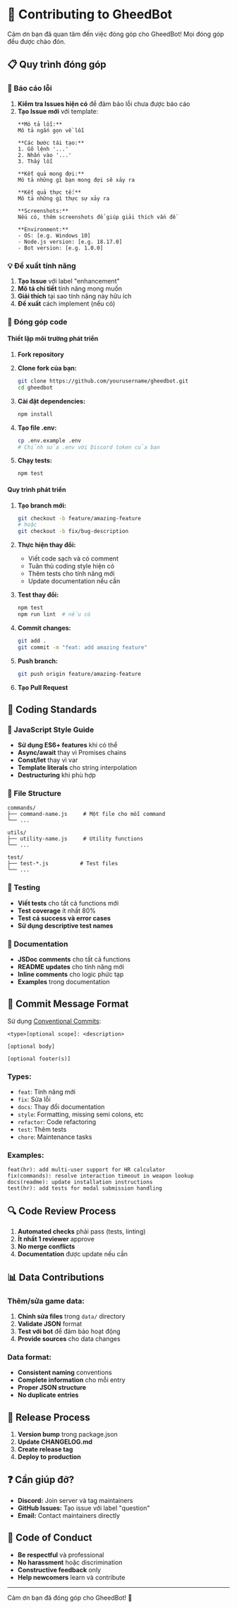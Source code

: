 # 🤝 Contributing to GheedBot

Cảm ơn bạn đã quan tâm đến việc đóng góp cho GheedBot! Mọi đóng góp đều được chào đón.

## 📋 Quy trình đóng góp

### 🐛 Báo cáo lỗi

1. **Kiểm tra Issues hiện có** để đảm bảo lỗi chưa được báo cáo
2. **Tạo Issue mới** với template:
   ```
   **Mô tả lỗi:**
   Mô tả ngắn gọn về lỗi

   **Các bước tái tạo:**
   1. Gõ lệnh '...'
   2. Nhấn vào '...'
   3. Thấy lỗi

   **Kết quả mong đợi:**
   Mô tả những gì bạn mong đợi sẽ xảy ra

   **Kết quả thực tế:**
   Mô tả những gì thực sự xảy ra

   **Screenshots:**
   Nếu có, thêm screenshots để giúp giải thích vấn đề

   **Environment:**
   - OS: [e.g. Windows 10]
   - Node.js version: [e.g. 18.17.0]
   - Bot version: [e.g. 1.0.0]
   ```

### 💡 Đề xuất tính năng

1. **Tạo Issue** với label "enhancement"
2. **Mô tả chi tiết** tính năng mong muốn
3. **Giải thích** tại sao tính năng này hữu ích
4. **Đề xuất** cách implement (nếu có)

### 🔧 Đóng góp code

#### Thiết lập môi trường phát triển

1. **Fork repository**
2. **Clone fork của bạn:**
   ```bash
   git clone https://github.com/yourusername/gheedbot.git
   cd gheedbot
   ```

3. **Cài đặt dependencies:**
   ```bash
   npm install
   ```

4. **Tạo file .env:**
   ```bash
   cp .env.example .env
   # Chỉnh sửa .env với Discord token của bạn
   ```

5. **Chạy tests:**
   ```bash
   npm test
   ```

#### Quy trình phát triển

1. **Tạo branch mới:**
   ```bash
   git checkout -b feature/amazing-feature
   # hoặc
   git checkout -b fix/bug-description
   ```

2. **Thực hiện thay đổi:**
   - Viết code sạch và có comment
   - Tuân thủ coding style hiện có
   - Thêm tests cho tính năng mới
   - Update documentation nếu cần

3. **Test thay đổi:**
   ```bash
   npm test
   npm run lint  # nếu có
   ```

4. **Commit changes:**
   ```bash
   git add .
   git commit -m "feat: add amazing feature"
   ```

5. **Push branch:**
   ```bash
   git push origin feature/amazing-feature
   ```

6. **Tạo Pull Request**

## 📝 Coding Standards

### 🎯 JavaScript Style Guide

- **Sử dụng ES6+ features** khi có thể
- **Async/await** thay vì Promises chains
- **Const/let** thay vì var
- **Template literals** cho string interpolation
- **Destructuring** khi phù hợp

### 📁 File Structure

```
commands/
├── command-name.js     # Một file cho mỗi command
└── ...

utils/
├── utility-name.js     # Utility functions
└── ...

test/
├── test-*.js          # Test files
└── ...
```

### 🧪 Testing

- **Viết tests** cho tất cả functions mới
- **Test coverage** ít nhất 80%
- **Test cả success và error cases**
- **Sử dụng descriptive test names**

### 📖 Documentation

- **JSDoc comments** cho tất cả functions
- **README updates** cho tính năng mới
- **Inline comments** cho logic phức tạp
- **Examples** trong documentation

## 🎨 Commit Message Format

Sử dụng [Conventional Commits](https://www.conventionalcommits.org/):

```
<type>[optional scope]: <description>

[optional body]

[optional footer(s)]
```

### Types:
- `feat`: Tính năng mới
- `fix`: Sửa lỗi
- `docs`: Thay đổi documentation
- `style`: Formatting, missing semi colons, etc
- `refactor`: Code refactoring
- `test`: Thêm tests
- `chore`: Maintenance tasks

### Examples:
```
feat(hr): add multi-user support for HR calculator
fix(commands): resolve interaction timeout in weapon lookup
docs(readme): update installation instructions
test(hr): add tests for modal submission handling
```

## 🔍 Code Review Process

1. **Automated checks** phải pass (tests, linting)
2. **Ít nhất 1 reviewer** approve
3. **No merge conflicts**
4. **Documentation** được update nếu cần

## 📊 Data Contributions

### Thêm/sửa game data:

1. **Chỉnh sửa files** trong `data/` directory
2. **Validate JSON** format
3. **Test với bot** để đảm bảo hoạt động
4. **Provide sources** cho data changes

### Data format:
- **Consistent naming** conventions
- **Complete information** cho mỗi entry
- **Proper JSON structure**
- **No duplicate entries**

## 🚀 Release Process

1. **Version bump** trong package.json
2. **Update CHANGELOG.md**
3. **Create release tag**
4. **Deploy to production**

## ❓ Cần giúp đỡ?

- **Discord:** Join server và tag maintainers
- **GitHub Issues:** Tạo issue với label "question"
- **Email:** Contact maintainers directly

## 📜 Code of Conduct

- **Be respectful** và professional
- **No harassment** hoặc discrimination
- **Constructive feedback** only
- **Help newcomers** learn và contribute

---

Cảm ơn bạn đã đóng góp cho GheedBot! 🎉
